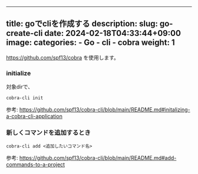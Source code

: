 
---
title: goでcliを作成する
description: 
slug: go-create-cli
date: 2024-02-18T04:33:44+09:00
image: 
categories:
    - Go
    - cli
    - cobra
weight: 1     
---


https://github.com/spf13/cobra を使用します。

### initialize

対象dirで、

```
cobra-cli init
```

参考: https://github.com/spf13/cobra-cli/blob/main/README.md#initalizing-a-cobra-cli-application

### 新しくコマンドを追加するとき

```
cobra-cli add <追加したいコマンド名>
```

参考: https://github.com/spf13/cobra-cli/blob/main/README.md#add-commands-to-a-project
